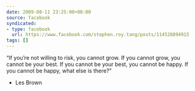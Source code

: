 ```yaml
---
date: 2009-08-11 23:25:00+08:00
source: facebook
syndicated:
- type: facebook
  url: https://www.facebook.com/stephen.roy.tang/posts/114528894915
tags: []
---
```


“If you’re not willing to risk, you cannot grow. If you cannot grow, you cannot be your best. If you cannot be your best, you cannot be happy. If you cannot be happy, what else is there?” 

- Les Brown